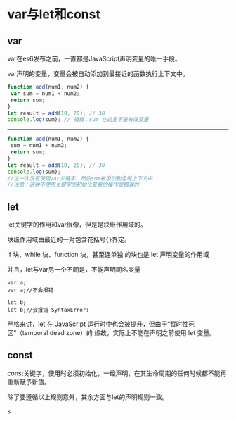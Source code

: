 # var与let和const

## var 

var在es6发布之前，一直都是JavaScript声明变量的唯一手段。

var声明的变量，变量会被自动添加到最接近的函数执行上下文中。

```js
function add(num1, num2) { 
 var sum = num1 + num2; 
 return sum; 
} 
let result = add(10, 20); // 30 
console.log(sum); // 报错：sum 在这里不是有效变量
```

---

```js
function add(num1, num2) { 
 sum = num1 + num2; 
 return sum; 
} 
let result = add(10, 20); // 30 
console.log(sum); 
//这一次没有使用var关键字，然后sum被添加到全局上下文中
//注意：这种不使用关键字而初始化变量的操作是错误的
```



## let

let关键字的作用和var很像，但是是块级作用域的。

块级作用域由最近的一对包含花括号`{}`界定。

if 块、while 块、function 块，甚至连单独 的块也是 let 声明变量的作用域

并且，let与var另一个不同是，不能声明同名变量

```
var a;
var a;//不会报错

let b;
let b;//会报错 SyntaxError:
```

严格来讲，let 在 JavaScript 运行时中也会被提升，但由于“暂时性死区”（temporal dead zone）的 缘故，实际上不能在声明之前使用 let 变量。

## const

const关键字，使用时必须初始化，一经声明，在其生命周期的任何时候都不能再重新赋予新值。

除了要遵循以上规则意外，其余方面与let的声明规则一致。

s